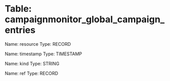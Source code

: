 Table: campaignmonitor_global_campaign_entries
==============================================

Name: resource
Type: RECORD

Name: timestamp
Type: TIMESTAMP

Name: kind
Type: STRING

Name: ref
Type: RECORD

